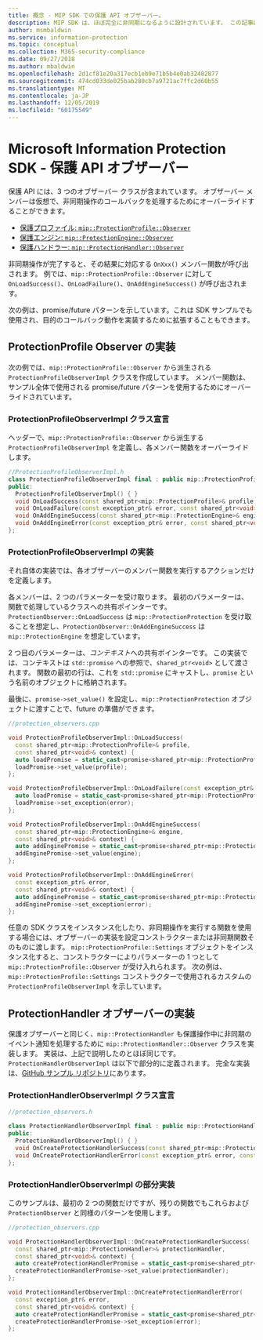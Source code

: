 ```yaml
---
title: 概念 - MIP SDK での保護 API オブザーバー。
description: MIP SDK は、ほぼ完全に非同期になるように設計されています。 この記事は、保護 API オブザーバーの実装方法と非同期処理への使用方法を理解するのに役立ちます。
author: msmbaldwin
ms.service: information-protection
ms.topic: conceptual
ms.collection: M365-security-compliance
ms.date: 09/27/2018
ms.author: mbaldwin
ms.openlocfilehash: 2d1cf81e20a317ecb1eb9e71b5b4e0ab32482877
ms.sourcegitcommit: 474cd033de025bab280cb7a9721ac7ffc2d60b55
ms.translationtype: MT
ms.contentlocale: ja-JP
ms.lasthandoff: 12/05/2019
ms.locfileid: "60175549"
---
```

# <a name="microsoft-information-protection-sdk---protection-api-observers"></a>Microsoft Information Protection SDK - 保護 API オブザーバー

保護 API には、3 つのオブザーバー クラスが含まれています。 オブザーバー メンバーは仮想で、非同期操作のコールバックを処理するためにオーバーライドすることができます。

- [保護プロファイル: `mip::ProtectionProfile::Observer`](reference/class_mip_ProtectionProfile_observer.md)
- [保護エンジン: `mip::ProtectionEngine::Observer`](reference/class_mip_ProtectionEngine_observer.md)
- [保護ハンドラー: `mip::ProtectionHandler::Observer`](reference/class_mip_Protectionhandler_observer.md)

非同期操作が完了すると、その結果に対応する `OnXxx()` メンバー関数が呼び出されます。 例では、`mip::ProtectionProfile::Observer` に対して `OnLoadSuccess()`、`OnLoadFailure()`、`OnAddEngineSuccess()` が呼び出されます。

次の例は、promise/future パターンを示しています。これは SDK サンプルでも使用され、目的のコールバック動作を実装するために拡張することもできます。 

## <a name="protectionprofile-observer-implementation"></a>ProtectionProfile Observer の実装

次の例では、`mip::ProtectionProfile::Observer` から派生される `ProtectionProfileObserverImpl` クラスを作成しています。 メンバー関数は、サンプル全体で使用される promise/future パターンを使用するためにオーバーライドされています。

### <a name="protectionprofileobserverimpl-class-declaration"></a>ProtectionProfileObserverImpl クラス宣言

ヘッダーで、`mip::ProtectionProfile::Observer` から派生する `ProtectionProfileObserverImpl` を定義し、各メンバー関数をオーバーライドします。

```cpp
//ProtectionProfileObserverImpl.h
class ProtectionProfileObserverImpl final : public mip::ProtectionProfile::Observer {
public:
  ProtectionProfileObserverImpl() { }
  void OnLoadSuccess(const shared_ptr<mip::ProtectionProfile>& profile, const shared_ptr<void>& context) override;
  void OnLoadFailure(const exception_ptr& error, const shared_ptr<void>& context) override;
  void OnAddEngineSuccess(const shared_ptr<mip::ProtectionEngine>& engine, const shared_ptr<void>& context) override;
  void OnAddEngineError(const exception_ptr& error, const shared_ptr<void>& context) override;
};
```

### <a name="protectionprofileobserverimpl-implementation"></a>ProtectionProfileObserverImpl の実装

それ自体の実装では、各オブザーバーのメンバー関数を実行するアクションだけを定義します。

各メンバーは、2 つのパラメーターを受け取ります。 最初のパラメーターは、関数で処理しているクラスへの共有ポインターです。 `ProtectionObserver::OnLoadSuccess` は `mip::ProtectionProtection` を受け取ることを想定し、`ProtectionObserver::OnAddEngineSuccess` は `mip::ProtectionEngine` を想定しています。

2 つ目のパラメーターは、*コンテキスト*への共有ポインターです。 この実装では、コンテキストは `std::promise` への参照で、`shared_ptr<void>` として渡されます。 関数の最初の行は、これを `std::promise` にキャストし、`promise` という名前のオブジェクトに格納されます。

最後に、`promise->set_value()` を設定し、`mip::ProtectionProtection` オブジェクトに渡すことで、future の準備ができます。

```cpp
//protection_observers.cpp

void ProtectionProfileObserverImpl::OnLoadSuccess(
  const shared_ptr<mip::ProtectionProfile>& profile,
  const shared_ptr<void>& context) {
  auto loadPromise = static_cast<promise<shared_ptr<mip::ProtectionProfile>>*>(context.get());
  loadPromise->set_value(profile);
};

void ProtectionProfileObserverImpl::OnLoadFailure(const exception_ptr& error, const shared_ptr<void>& context) {
  auto loadPromise = static_cast<promise<shared_ptr<mip::ProtectionProfile>>*>(context.get());
  loadPromise->set_exception(error);
};

void ProtectionProfileObserverImpl::OnAddEngineSuccess(
  const shared_ptr<mip::ProtectionEngine>& engine,
  const shared_ptr<void>& context) {
  auto addEnginePromise = static_cast<promise<shared_ptr<mip::ProtectionEngine>>*>(context.get());
  addEnginePromise->set_value(engine);
};

void ProtectionProfileObserverImpl::OnAddEngineError(
  const exception_ptr& error,
  const shared_ptr<void>& context) {
  auto addEnginePromise = static_cast<promise<shared_ptr<mip::ProtectionEngine>>*>(context.get());
  addEnginePromise->set_exception(error);
};
```

任意の SDK クラスをインスタンス化したり、非同期操作を実行する関数を使用する場合には、オブザーバーの実装を設定コンストラクターまたは非同期関数そのものに渡します。 `mip::ProtectionProfile::Settings` オブジェクトをインスタンス化すると、コンストラクターによりパラメーターの 1 つとして `mip::ProtectionProfile::Observer` が受け入れられます。 次の例は、`mip::ProtectionProfile::Settings` コンストラクターで使用されるカスタムの `ProtectionProfileObserverImpl` を示しています。

## <a name="protectionhandler-observer-implementation"></a>ProtectionHandler オブザーバーの実装

保護オブザーバーと同じく、`mip::ProtectionHandler` も保護操作中に非同期のイベント通知を処理するために `mip::ProtectionHandler::Observer` クラスを実装します。 実装は、上記で説明したのとほぼ同じです。 `ProtectionHandlerObserverImpl` は以下で部分的に定義されます。 完全な実装は、[GitHub サンプル リポジトリ](https://azure.microsoft.com/resources/samples/?sort=0&term=mip+sdk)にあります。

### <a name="protectionhandlerobserverimpl-class-declaration"></a>ProtectionHandlerObserverImpl クラス宣言

```cpp
//protection_observers.h

class ProtectionHandlerObserverImpl final : public mip::ProtectionHandler::Observer {
public:
  ProtectionHandlerObserverImpl() { }
  void OnCreateProtectionHandlerSuccess(const shared_ptr<mip::ProtectionHandler>& protectionHandler, const shared_ptr<void>& context) override;
  void OnCreateProtectionHandlerError(const exception_ptr& error, const shared_ptr<void>& context) override;
};
```

### <a name="protectionhandlerobserverimpl-partial-implementation"></a>ProtectionHandlerObserverImpl の部分実装

このサンプルは、最初の 2 つの関数だけですが、残りの関数でもこれらおよび `ProtectionObserver` と同様のパターンを使用します。

```cpp
//protection_observers.cpp

void ProtectionHandlerObserverImpl::OnCreateProtectionHandlerSuccess(
  const shared_ptr<mip::ProtectionHandler>& protectionHandler,
  const shared_ptr<void>& context) {
  auto createProtectionHandlerPromise = static_cast<promise<shared_ptr<mip::ProtectionHandler>>*>(context.get());
  createProtectionHandlerPromise->set_value(protectionHandler);
};

void ProtectionHandlerObserverImpl::OnCreateProtectionHandlerError(
  const exception_ptr& error,
  const shared_ptr<void>& context) {
  auto createProtectionHandlerPromise = static_cast<promise<shared_ptr<mip::ProtectionHandler>>*>(context.get());
  createProtectionHandlerPromise->set_exception(error);
};
```

